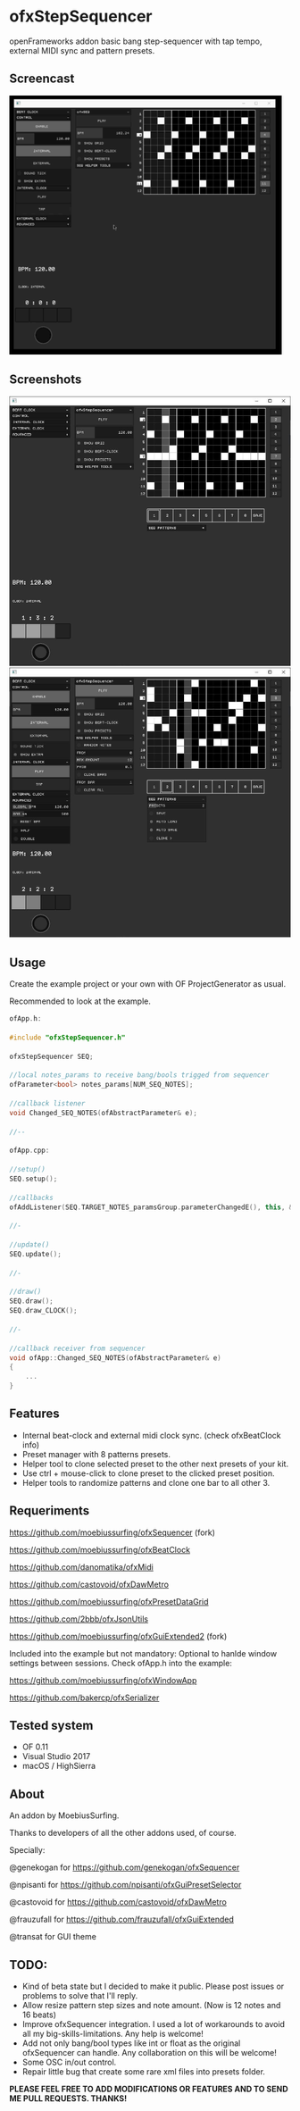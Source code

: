 # ofxStepSequencer

openFrameworks addon basic bang step-sequencer with tap tempo, external MIDI sync and pattern presets.



## Screencast

![Alt text](/ofxStepSequencer.gif?raw=true "ofxStepSequencer.gif")



## Screenshots

![Alt text](/screenshot1.JPG?raw=true "screenshot1")
![Alt text](/screenshot2.JPG?raw=true "screenshot2")



## Usage

Create the example project or your own with OF ProjectGenerator as usual.

Recommended to look at the example.



```c++
ofApp.h:

#include "ofxStepSequencer.h"

ofxStepSequencer SEQ;

//local notes_params to receive bang/bools trigged from sequencer
ofParameter<bool> notes_params[NUM_SEQ_NOTES];

//callback listener
void Changed_SEQ_NOTES(ofAbstractParameter& e);

//--

ofApp.cpp:

//setup()
SEQ.setup();

//callbacks
ofAddListener(SEQ.TARGET_NOTES_paramsGroup.parameterChangedE(), this, &ofApp::Changed_SEQ_NOTES);

//-

//update()
SEQ.update();

//-

//draw()
SEQ.draw();
SEQ.draw_CLOCK();

//-

//callback receiver from sequencer
void ofApp::Changed_SEQ_NOTES(ofAbstractParameter& e)
{
	...
}
```



## Features

- Internal beat-clock and external midi clock sync. (check ofxBeatClock info)
- Preset manager with 8 patterns presets.
- Helper tool to clone selected preset to the other next presets of your kit. 
- Use ctrl + mouse-click to clone preset to the clicked preset position.
- Helper tools to randomize patterns and clone one bar to all other 3.



## Requeriments

https://github.com/moebiussurfing/ofxSequencer (fork)

https://github.com/moebiussurfing/ofxBeatClock

https://github.com/danomatika/ofxMidi

https://github.com/castovoid/ofxDawMetro

https://github.com/moebiussurfing/ofxPresetDataGrid

https://github.com/2bbb/ofxJsonUtils

https://github.com/moebiussurfing/ofxGuiExtended2 (fork)

Included into the example but not mandatory: 
Optional to hanlde window settings between sessions. 
Check ofApp.h into the example:

https://github.com/moebiussurfing/ofxWindowApp

https://github.com/bakercp/ofxSerializer



## Tested system

- OF 0.11
- Visual Studio 2017
- macOS / HighSierra



## About

An addon by MoebiusSurfing.

Thanks to developers of all the other addons used, of course.

Specially:

@genekogan for https://github.com/genekogan/ofxSequencer

@npisanti for https://github.com/npisanti/ofxGuiPresetSelector 

@castovoid for https://github.com/castovoid/ofxDawMetro

@frauzufall for https://github.com/frauzufall/ofxGuiExtended

@transat for GUI theme



## TODO:

- Kind of beta state but I decided to make it public. Please post issues or problems to solve that I'll reply.
- Allow resize pattern step sizes and note amount. (Now is 12 notes and 16 beats)
- Improve ofxSequencer integration. I used a lot of workarounds to avoid all my big-skills-limitations. Any help is welcome!
- Add not only bang/bool types like int or float as the original ofxSequencer can handle. Any collaboration on this will be welcome!
- Some OSC in/out control.
- Repair little bug that create some rare xml files into presets folder.


**PLEASE FEEL FREE TO ADD MODIFICATIONS OR FEATURES AND TO SEND ME PULL REQUESTS. THANKS!**
